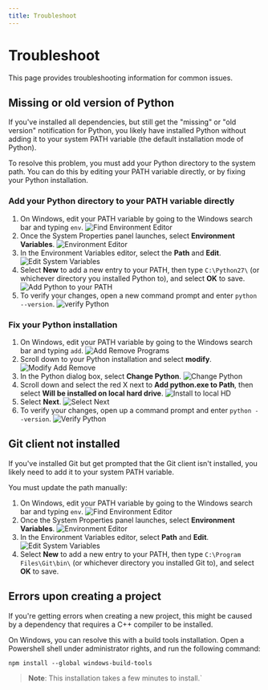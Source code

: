 ```yaml
---
title: Troubleshoot
---
```


# Troubleshoot

This page provides troubleshooting information for common issues.

## Missing or old version of Python

If you've installed all dependencies, but still get the "missing" or "old version" notification for
Python, you likely have installed Python without adding it to your system PATH variable (the default
installation mode of Python).

To resolve this problem, you must add your Python directory to the system path.
You can do this by editing your PATH variable directly, or by fixing your Python installation.

### Add your Python directory to your PATH variable directly

1. On Windows, edit your PATH variable by going to the Windows search bar and typing `env`.
   ![Find Environment Editor](../images/findEnvEditor.png)
1. Once the System Properties panel launches, select **Environment Variables**.
   ![Environment Editor](../images/envEditor.png)
1. In the Environment Variables editor, select the **Path** and **Edit**.
   ![Edit System Variables](../images/openSystemVariables.png)
1. Select **New** to add a new entry to your PATH, then type `C:\Python27\` (or whichever
   directory you installed Python to), and select **OK** to save.
   ![Add Python to your PATH](../images/addPythonPath.png)
1. To verify your changes, open a new command prompt and enter `python --version`.
   ![verify Python](../images/verifyPython.png)

### Fix your Python installation

1. On Windows, edit your PATH variable by going to the Windows search bar and typing `add`.
   ![Add Remove Programs](../images/addRemovePrograms.png)
1. Scroll down to your Python installation and select **modify**.
   ![Modify Add Remove](../images/pythonAddRemove.png)
1. In the Python dialog box, select **Change Python**.
   ![Change Python](../images/changePython.png)
1. Scroll down and select the red X next to **Add python.exe to Path**, then select **Will be
   installed on local hard drive**.
   ![Install to local HD](../images/enablePythonOnHD.png)
1. Select **Next**.
   ![Select Next](../images/pythonClickNext.png)
1. To verify your changes, open up a command prompt and enter `python --version`.
   ![Verify Python](../images/verifyPython.png)

## Git client not installed

If you've installed Git but get prompted that the Git client isn't installed, you likely need to add
it to your system PATH variable.

You must update the path manually:

1. On Windows, edit your PATH variable by going to the Windows search bar and typing `env`.
   ![Find Environment Editor](../images/findEnvEditor.png)
1. Once the System Properties panel launches, select **Environment Variables**.
   ![Environment Editor](../images/envEditor.png)
1. In the Environment Variables editor, select **Path** and **Edit**.
   ![Edit System Variables](../images/openSystemVariables.png)
1. Select **New** to add a new entry to your PATH, then type `C:\Program Files\Git\bin\` (or
   whichever directory you installed Git to), and select **OK** to save.

## Errors upon creating a project

If you're getting errors when creating a new project, this might be caused by a dependency that
requires a C++ compiler to be installed.

On Windows, you can resolve this with a build tools installation.
Open a Powershell shell under administrator rights, and run the following command:

```shell
npm install --global windows-build-tools
```

> **Note**: This installation takes a few minutes to install.`
